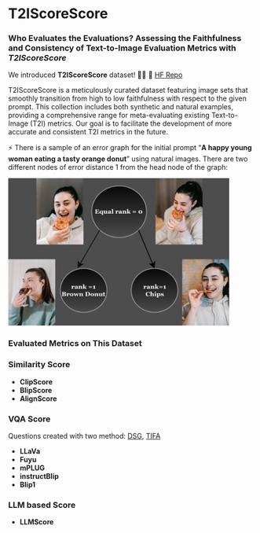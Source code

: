 # T2IScoreScore

### **Who Evaluates the Evaluations? Assessing the Faithfulness and Consistency of Text-to-Image Evaluation Metrics with *T2IScoreScore***


We introduced **T2IScoreScore** dataset! 📸✨  🤗 [HF Repo](https://huggingface.co/datasets/saxon/T2IScoreScore) 

T2IScoreScore is a meticulously curated dataset featuring image sets that smoothly transition from high to low faithfulness with respect to the given prompt. This collection includes both synthetic and natural examples, providing a comprehensive range for meta-evaluating existing Text-to-Image (T2I) metrics. Our goal is to facilitate the development of more accurate and consistent T2I metrics in the future.


⚡	There is a sample of an error graph for the initial prompt “**A
happy young woman eating a tasty orange donut**” using natural
images. There are two different nodes of error distance 1 from the
head node of the graph:

<img src="figures/Sample.png" style="width:450px; height:300px;">


### Evaluated Metrics on This Dataset

### Similarity Score

- **ClipScore**
- **BlipScore**
- **AlignScore**

### VQA Score
Questions created with two method: [DSG](https://github.com/j-min/DSG), [TIFA](https://github.com/Yushi-Hu/tifa)

- **LLaVa**
- **Fuyu**
- **mPLUG**
- **instructBlip**
- **Blip1**

### LLM based Score
- **LLMScore**
